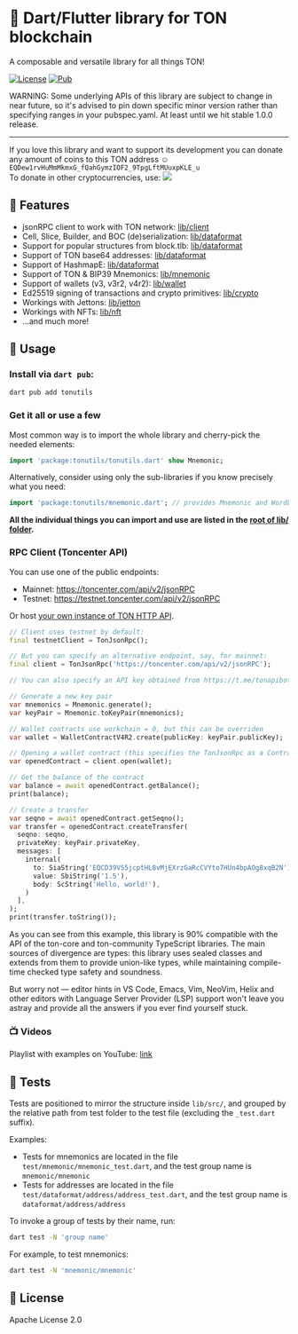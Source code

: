 # 💎 Dart/Flutter library for TON blockchain

A composable and versatile library for all things TON!

[![License](https://img.shields.io/badge/License-Apache%202.0-blue.svg)](LICENSE)
[![Pub](https://img.shields.io/pub/v/tonutils.svg)](https://pub.dartlang.org/packages/tonutils)

WARNING: Some underlying APIs of this library are subject to change in near future, so it's advised to pin down specific minor version rather than specifying ranges in your pubspec.yaml. At least until we hit stable 1.0.0 release.

---

If you love this library and want to support its development you can donate any amount of coins to this TON address ☺️`EQDew1rvHuMmMkmxG_fQahGymzIOF2_9TpgLftMUuxpKLE_u`\
To donate in other cryptocurrencies, use: <a href="https://github.com/novusnota/novusnota/blob/main/DONATE.md" alt="Donate button"><img src="https://img.shields.io/badge/-Donate-red?logo=undertale" /></a>

## 🍰 Features

- jsonRPC client to work with TON network: [lib/client](https://github.com/novusnota/tonutils-dart/blob/main/lib/client.dart)
- Cell, Slice, Builder, and BOC (de)serialization: [lib/dataformat](https://github.com/novusnota/tonutils-dart/blob/main/lib/dataformat.dart)
- Support for popular structures from block.tlb: [lib/dataformat](https://github.com/novusnota/tonutils-dart/blob/main/lib/dataformat.dart)
- Support of TON base64 addresses: [lib/dataformat](https://github.com/novusnota/tonutils-dart/blob/main/lib/dataformat.dart)
- Support of HashmapE: [lib/dataformat](https://github.com/novusnota/tonutils-dart/blob/main/lib/dataformat.dart)
- Support of TON & BIP39 Mnemonics: [lib/mnemonic](https://github.com/novusnota/tonutils-dart/blob/main/lib/mnemonic.dart)
- Support of wallets (v3, v3r2, v4r2): [lib/wallet](https://github.com/novusnota/tonutils-dart/blob/main/lib/wallet.dart)
- Ed25519 signing of transactions and crypto primitives: [lib/crypto](https://github.com/novusnota/tonutils-dart/blob/main/lib/crypto.dart)
- Workings with Jettons: [lib/jetton](https://github.com/novusnota/tonutils-dart/blob/main/lib/jetton.dart)
- Workings with NFTs: [lib/nft](https://github.com/novusnota/tonutils-dart/blob/main/lib/nft.dart)
- ...and much more!

## 🚀 Usage

### Install via `dart pub`:

```bash
dart pub add tonutils
```

### Get it all or use a few

Most common way is to import the whole library and cherry-pick the needed elements:

```dart
import 'package:tonutils/tonutils.dart' show Mnemonic;
```

Alternatively, consider using only the sub-libraries if you know precisely what you need:

```dart
import 'package:tonutils/mnemonic.dart'; // provides Mnemonic and WordList classes 
```

**All the individual things you can import and use are listed in the [root of lib/ folder](https://github.com/novusnota/tonutils-dart/tree/main/lib).**

### RPC Client (Toncenter API)

You can use one of the public endpoints:

- Mainnet: https://toncenter.com/api/v2/jsonRPC
- Testnet: https://testnet.toncenter.com/api/v2/jsonRPC

Or host [your own instance of TON HTTP API](https://github.com/toncenter/ton-http-api).

```dart
// Client uses testnet by default:
final testnetClient = TonJsonRpc();

// But you can specify an alternative endpoint, say, for mainnet:
final client = TonJsonRpc('https://toncenter.com/api/v2/jsonRPC');

// You can also specify an API key obtained from https://t.me/tonapibot!

// Generate a new key pair
var mnemonics = Mnemonic.generate();
var keyPair = Mnemonic.toKeyPair(mnemonics);

// Wallet contracts use workchain = 0, but this can be overriden
var wallet = WalletContractV4R2.create(publicKey: keyPair.publicKey);

// Opening a wallet contract (this specifies the TonJsonRpc as a ContractProvider)
var openedContract = client.open(wallet);

// Get the balance of the contract
var balance = await openedContract.getBalance();
print(balance);

// Create a transfer
var seqno = await openedContract.getSeqno();
var transfer = openedContract.createTransfer(
  seqno: seqno,
  privateKey: keyPair.privateKey,
  messages: [
    internal(
      to: SiaString('EQCD39VS5jcptHL8vMjEXrzGaRcCVYto7HUn4bpAOg8xqB2N'),
      value: SbiString('1.5'),
      body: ScString('Hello, world!'),
    )
  ],
);
print(transfer.toString());
```

As you can see from this example, this library is 90% compatible with the API of the ton-core and ton-community TypeScript libraries. The main sources of divergence are types: this library uses sealed classes and extends from them to provide union-like types, while maintaining compile-time checked type safety and soundness.

But worry not — editor hints in VS Code, Emacs, Vim, NeoVim, Helix and other editors with Language Server Provider (LSP) support won't leave you astray and provide all the answers if you ever find yourself stuck.

### 📺 Videos

Playlist with examples on YouTube: [link](https://www.youtube.com/playlist?list=PLd8io4_DrUzlbG3SB89J1Eeq0VVdJh62R)

## 🔧 Tests

Tests are positioned to mirror the structure inside `lib/src/`, and grouped by the relative path from test folder to the test file (excluding the `_test.dart` suffix).

Examples:
- Tests for mnemonics are located in the file `test/mnemonic/mnemonic_test.dart`, and the test group name is `mnemonic/mnemonic`
- Tests for addresses are located in the file `test/dataformat/address/address_test.dart`, and the test group name is `dataformat/address/address`

To invoke a group of tests by their name, run:

```bash
dart test -N 'group name'
```

For example, to test mnemonics:

```bash
dart test -N 'mnemonic/mnemonic'
```

## 📄 License

Apache License 2.0
